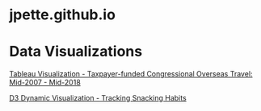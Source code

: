 # jpette.github.io
# Data Visualizations

[Tableau Visualization - Taxpayer-funded Congressional Overseas Travel: Mid-2007 - Mid-2018](https://public.tableau.com/profile/john.pette#!/vizhome/congress-travel-13-trial_1/Dashboard1?publish=yes "Tableau Visualization - Taxpayer-funded Congressional Overseas Travel: Mid-2007 - Mid-2018")

[D3 Dynamic Visualization - Tracking Snacking Habits](https://jpette.github.io/d3snacking.html "D3 Dynamic Visualization - Tracking Snacking Habits")
